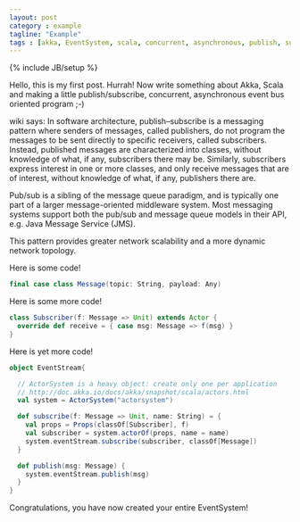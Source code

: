 ```yaml
---
layout: post
category : example
tagline: "Example"
tags : [akka, EventSystem, scala, concurrent, asynchronous, publish, subscribe]
---
```

{% include JB/setup %}


Hello, this is my first post. Hurrah! Now write something about Akka, Scala and making a little publish/subscribe, concurrent, asynchronous event bus oriented program ;-)

wiki says:
In software architecture, publish–subscribe is a messaging pattern where senders of messages, called publishers, do not program the messages to be sent directly to specific receivers, called subscribers. Instead, published messages are characterized into classes, without knowledge of what, if any, subscribers there may be. Similarly, subscribers express interest in one or more classes, and only receive messages that are of interest, without knowledge of what, if any, publishers there are.

Pub/sub is a sibling of the message queue paradigm, and is typically one part of a larger message-oriented middleware system. Most messaging systems support both the pub/sub and message queue models in their API, e.g. Java Message Service (JMS).

This pattern provides greater network scalability and a more dynamic network topology.


Here is some code!

```scala
final case class Message(topic: String, payload: Any)
```

Here is some more code!

```scala
class Subscriber(f: Message => Unit) extends Actor {
  override def receive = { case msg: Message => f(msg) }
}
```

Here is yet more code!

```scala
object EventStream{

  // ActorSystem is a heavy object: create only one per application
  // http://doc.akka.io/docs/akka/snapshot/scala/actors.html
  val system = ActorSystem("actorsystem")

  def subscribe(f: Message => Unit, name: String) = {
    val props = Props(classOf[Subscriber], f)
    val subscriber = system.actorOf(props, name = name)
    system.eventStream.subscribe(subscriber, classOf[Message])
  }

  def publish(msg: Message) {
    system.eventStream.publish(msg)
  }
}
```

Congratulations, you have now created your entire EventSystem!
